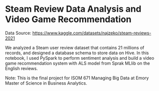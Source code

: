 # Steam Review Data Analysis and Video Game Recommendation 
Data Source: https://www.kaggle.com/datasets/najzeko/steam-reviews-2021

We analyzed a Steam user review dataset that contains 21 millions of records, and designed a database schema to store data on Hive. In this notebook, I used PySpark to perform sentiment analysis and build a video game recommendation system with ALS model from Sprak MLlib on the English reviews.

Note: This is the final project for ISOM 671 Managing Big Data at Emory Master of Science in Business Analytics.
